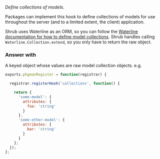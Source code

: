 *Define collections of models.*

Packages can implement this hook to define collections of models for use
throughout the server (and to a limited extent, the client) application.

Shrub uses Waterline as an ORM, so you can follow the
[Waterline documentation for how to define model collections](https://github.com/balderdashy/waterline-docs/blob/master/models.md).
Shrub handles calling `Waterline.Collection.extend`, so you only have to return
the raw object.

### Answer with

A keyed object whose values are raw model collection objects. e.g.

```javascript
exports.pkgmanRegister = function(registrar) {

  registrar.registerHook('collections', function() {

    return {
      'some-model': {
        attributes: {
          foo: 'string'
        }
      },
      'some-other-model': {
        attributes: {
          bar: 'string'
        }
      }
    };
  });
};
```
